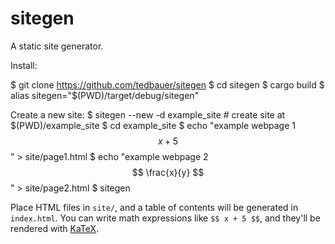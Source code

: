 # sitegen

A static site generator.

Install:

  $ git clone https://github.com/tedbauer/sitegen
  $ cd sitegen
  $ cargo build
  $ alias sitegen="$(PWD)/target/debug/sitegen"

Create a new site:
    $ sitegen --new -d example_site # create site at $(PWD)/example_site
    $ cd example_site
    $ echo "example webpage 1 $$ x+5 $$" > site/page1.html
    $ echo "example webpage 2 $$ \frac{x}{y} $$" > site/page2.html
    $ sitegen

Place HTML files in `site/`, and a table of contents will be generated in `index.html`.
You can write math expressions like `$$ x + 5 $$`, and they'll be rendered with [KaTeX](https://katex.org/).